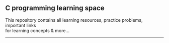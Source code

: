## C programming learning space

This repository contains all learning resources, practice problems, important links\
for learning concepts & more...

---

